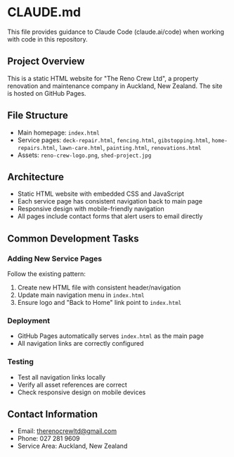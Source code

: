 # CLAUDE.md

This file provides guidance to Claude Code (claude.ai/code) when working with code in this repository.

## Project Overview
This is a static HTML website for "The Reno Crew Ltd", a property renovation and maintenance company in Auckland, New Zealand. The site is hosted on GitHub Pages.

## File Structure
- Main homepage: `index.html`
- Service pages: `deck-repair.html`, `fencing.html`, `gibstopping.html`, `home-repairs.html`, `lawn-care.html`, `painting.html`, `renovations.html`
- Assets: `reno-crew-logo.png`, `shed-project.jpg`

## Architecture
- Static HTML website with embedded CSS and JavaScript
- Each service page has consistent navigation back to main page
- Responsive design with mobile-friendly navigation
- All pages include contact forms that alert users to email directly

## Common Development Tasks

### Adding New Service Pages
Follow the existing pattern:
1. Create new HTML file with consistent header/navigation
2. Update main navigation menu in `index.html`
3. Ensure logo and "Back to Home" link point to `index.html`

### Deployment
- GitHub Pages automatically serves `index.html` as the main page
- All navigation links are correctly configured

### Testing
- Test all navigation links locally
- Verify all asset references are correct
- Check responsive design on mobile devices

## Contact Information
- Email: therenocrewltd@gmail.com
- Phone: 027 281 9609
- Service Area: Auckland, New Zealand